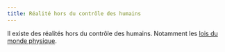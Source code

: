 ```yaml
---
title: Réalité hors du contrôle des humains
---
```


Il existe des réalités hors du contrôle des humains. Notamment les [lois du monde physique](https://fr.wikipedia.org/wiki/Liste_de_lois_scientifiques).


